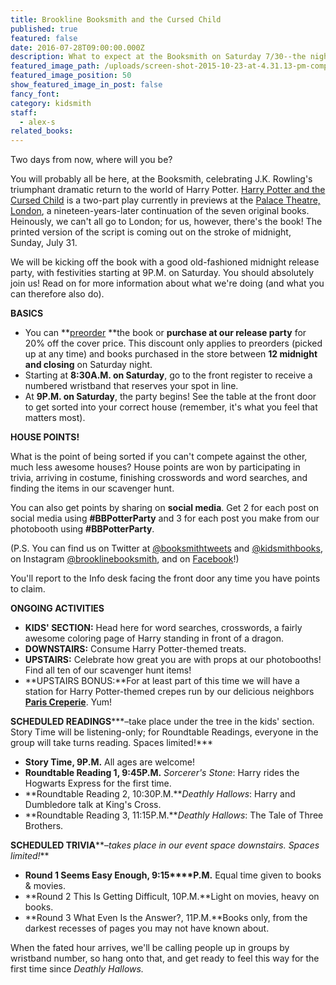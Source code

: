 ```yaml
---
title: Brookline Booksmith and the Cursed Child
published: true
featured: false
date: 2016-07-28T09:00:00.000Z
description: What to expect at the Booksmith on Saturday 7/30--the night Harry Potter returns.
featured_image_path: /uploads/screen-shot-2015-10-23-at-4.31.13-pm-compressor.png
featured_image_position: 50
show_featured_image_in_post: false
fancy_font:
category: kidsmith
staff:
  - alex-s
related_books:
---
```



Two days from now, where will you be?

You will probably all be here, at the Booksmith, celebrating J.K. Rowling's triumphant dramatic return to the world of Harry Potter. [Harry Potter and the Cursed Child](http://www.brooklinebooksmith-shop.com/book/9781338099133?utm_source=internal&amp;utm_medium=website&amp;utm_campaign=harrypotter-2016) is a two-part play currently in previews at the [Palace Theatre, London](http://www.harrypottertheplay.com/), a nineteen-years-later continuation of the seven original books. Heinously, we can't all go to London; for us, however, there's the book! The printed version of the script is coming out on the stroke of midnight, Sunday, July 31.

We will be kicking off the book with a good old-fashioned midnight release party, with festivities starting at 9P.M. on Saturday. You should absolutely join us! Read on for more information about what we're doing (and what you can therefore also do).

**BASICS**

* You can&nbsp;**[preorder](http://www.brooklinebooksmith-shop.com/book/9781338099133?utm_source=internal&amp;utm_medium=website&amp;utm_campaign=harrypotter-2016)&nbsp;**the book or **purchase at our release party** for 20% off the cover price. This discount only applies to preorders (picked up at any time) and books purchased in the store between **12 midnight and closing** on Saturday night.
* Starting at **8:30A.M. on Saturday**, go to the front register to receive a numbered wristband that reserves your spot in line.
* At **9P.M. on Saturday**, the party begins! See the table at the front door to get sorted into your correct house (remember, it's what you feel that matters most).


**HOUSE POINTS!**

What is the point of being sorted if you can't compete against the other, much less awesome houses? House points are won by participating in trivia, arriving in costume, finishing crosswords and word searches, and finding the items in our scavenger hunt.

You can also get points by sharing on **social media**. Get 2 for each post on social media using **#BBPotterParty** and 3 for each post you make from our photobooth using **#BBPotterParty**.

(P.S. You can find us on Twitter at [@booksmithtweets](https://twitter.com/booksmithtweets?ref_src=twsrc%5Egoogle%7Ctwcamp%5Eserp%7Ctwgr%5Eauthor) and [@kidsmithbooks](https://twitter.com/kidsmithbooks), on Instagram [@brooklinebooksmith](https://www.instagram.com/brooklinebooksmith/), and on [Facebook](https://www.facebook.com/brooklinebooksmith)!)

You'll report to the Info desk facing the front door any time you have points to claim.

**ONGOING ACTIVITIES**

* **KIDS' SECTION:** Head here for word searches, crosswords, a fairly awesome coloring page of Harry standing in front of a dragon.
* **DOWNSTAIRS:** Consume Harry Potter-themed treats.
* **UPSTAIRS:** Celebrate how great you are with props at our photobooths! Find all ten of our scavenger hunt items!
* **UPSTAIRS BONUS:**For at least part of this time we will have a station for Harry Potter-themed crepes run by our delicious neighbors [**Paris Creperie**](http://pariscreperie.com/). Yum!


**SCHEDULED READINGS*****–take place under the tree in the kids' section. Story Time will be listening-only; for Roundtable Readings, everyone in the group will take turns reading. Spaces limited!***

* **Story Time, 9P.M.** All ages are welcome!
* **Roundtable Reading 1, 9:45P.M.** *Sorcerer's Stone*: Harry rides the Hogwarts Express for the first time.
* **Roundtable Reading 2, 10:30P.M.***Deathly Hallows*: Harry and Dumbledore talk at King's Cross.
* **Roundtable Reading 3, 11:15P.M.***Deathly Hallows*: The Tale of Three Brothers.


**SCHEDULED TRIVIA****–*takes place in our event space downstairs. Spaces limited!***

* **Round 1 Seems Easy Enough, 9:15****P.M.** Equal time given to books & movies.
* **Round 2 This Is Getting Difficult, 10P.M.**Light on movies, heavy on books.
* **Round 3 What Even Is the Answer?, 11P.M.**Books only, from the darkest recesses of pages you may not have known about.


When the fated hour arrives, we'll be calling people up in groups by wristband number, so hang onto that, and get ready to feel this way for the first time since *Deathly Hallows.*